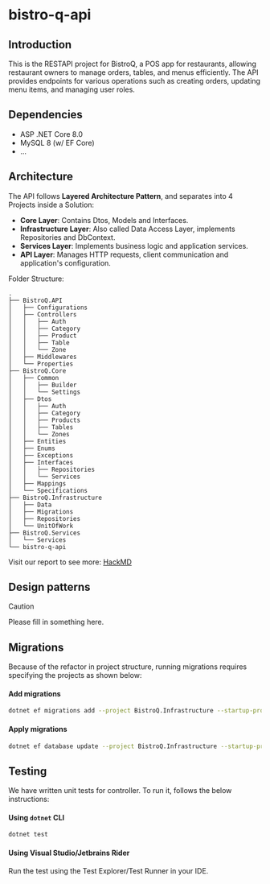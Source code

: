 # bistro-q-api

## Introduction

This is the RESTAPI project for BistroQ, a POS app for restaurants, allowing restaurant owners to manage orders, tables, and menus efficiently. The API provides endpoints for various operations such as creating orders, updating menu items, and managing user roles.

## Dependencies

- ASP .NET Core 8.0
- MySQL 8 (w/ EF Core)
- ...

## Architecture

The API follows **Layered Architecture Pattern**, and separates into 4 Projects inside a Solution:

- **Core Layer**: Contains Dtos, Models and Interfaces.
- **Infrastructure Layer**: Also called Data Access Layer, implements Repositories and DbContext.
- **Services Layer**: Implements business logic and application services.
- **API Layer**: Manages HTTP requests, client communication and application's configuration.


Folder Structure:
```
.
├── BistroQ.API
│   ├── Configurations
│   ├── Controllers
│   │   ├── Auth
│   │   ├── Category
│   │   ├── Product
│   │   ├── Table
│   │   └── Zone
│   ├── Middlewares
│   └── Properties
├── BistroQ.Core
│   ├── Common
│   │   ├── Builder
│   │   └── Settings
│   ├── Dtos
│   │   ├── Auth
│   │   ├── Category
│   │   ├── Products
│   │   ├── Tables
│   │   └── Zones
│   ├── Entities
│   ├── Enums
│   ├── Exceptions
│   ├── Interfaces
│   │   ├── Repositories
│   │   └── Services
│   ├── Mappings
│   └── Specifications
├── BistroQ.Infrastructure
│   ├── Data
│   ├── Migrations
│   ├── Repositories
│   └── UnitOfWork
├── BistroQ.Services
│   └── Services
└── bistro-q-api
```

Visit our report to see more: [HackMD](https://hackmd.io/@CXS0caWySWi1obKmwFzL-Q/tondeptrai)

## Design patterns

> [!CAUTION] 
> Please fill in something here.

## Migrations

Because of the refactor in project structure, running migrations requires specifying the projects as shown below:

#### Add migrations

```bash
dotnet ef migrations add --project BistroQ.Infrastructure --startup-project BistroQ.API --context BistroQ.Infrastructure.Data.BistroQContext --configuration Debug --verbose AutoCreateOrderIdAndOrderItemId --output-dir Migrations
```

#### Apply migrations

```bash
dotnet ef database update --project BistroQ.Infrastructure --startup-project BistroQ.API --context BistroQ.Infrastructure.Data.BistroQContext --verbose 
```

## Testing

We have written unit tests for controller. To run it, follows the below instructions: 

#### Using `dotnet` CLI

```bash
dotnet test
```

#### Using Visual Studio/Jetbrains Rider

Run the test using the Test Explorer/Test Runner in your IDE.
